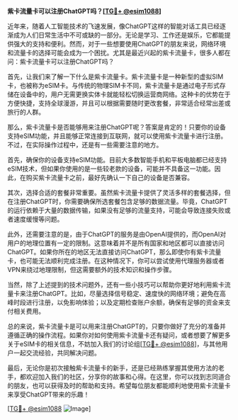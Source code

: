 **紫卡流量卡可以注册ChatGPT吗？[[TG💪+ @esim1088](https://t.me/s/esim1088)]**

近年来，随着人工智能技术的飞速发展，像ChatGPT这样的智能对话工具已经逐渐成为人们日常生活中不可或缺的一部分。无论是学习、工作还是娱乐，它都能提供强大的支持和便利。然而，对于一些想要使用ChatGPT的朋友来说，网络环境和流量卡的选择可能会成为一个困扰。尤其是最近兴起的紫卡流量卡，很多人都在问：紫卡流量卡可以注册ChatGPT吗？

首先，让我们来了解一下什么是紫卡流量卡。紫卡流量卡是一种新型的虚拟SIM卡，也被称为eSIM卡。与传统的物理SIM卡不同，紫卡流量卡是通过电子形式存储在设备中的，用户无需更换实体卡就能轻松切换运营商网络。这种卡的优势在于方便快捷，支持全球漫游，并且可以根据需要随时更改套餐，非常适合经常出差或旅行的人群。

那么，紫卡流量卡是否能够用来注册ChatGPT呢？答案是肯定的！只要你的设备支持eSIM功能，并且能够正常连接到互联网，就可以使用紫卡流量卡进行注册。不过，在实际操作过程中，还是有一些需要注意的地方。

首先，确保你的设备支持eSIM功能。目前大多数智能手机和平板电脑都已经支持eSIM技术，但如果你使用的是一些较老款的设备，可能并不具备这一功能。因此，在购买紫卡流量卡之前，最好先确认一下自己的设备是否兼容。

其次，选择合适的套餐非常重要。虽然紫卡流量卡提供了灵活多样的套餐选择，但在注册ChatGPT时，你需要确保所选套餐包含足够的数据流量。毕竟，ChatGPT的运行依赖于大量的数据传输，如果没有足够的流量支持，可能会导致连接失败或者速度缓慢等问题。

此外，还需要注意的是，由于ChatGPT的服务是由OpenAI提供的，而OpenAI对用户的地理位置有一定的限制。这意味着并不是所有国家和地区都可以直接访问ChatGPT。如果你所在的地区无法直接访问ChatGPT，那么即使你有紫卡流量卡，也可能无法顺利完成注册。在这种情况下，你可以尝试使用代理服务器或者VPN来绕过地理限制，但这需要额外的技术知识和操作步骤。

当然，除了上述提到的技术问题外，还有一些小技巧可以帮助你更好地利用紫卡流量卡来注册ChatGPT。比如，尽量选择信号稳定、速度快的网络环境；避免在高峰时段进行注册，以免影响体验；以及定期检查账户余额，确保有足够的资金来支付相关费用。

总的来说，紫卡流量卡是可以用来注册ChatGPT的，只要你做好了充分的准备并遵循正确的操作流程。如果你对如何使用紫卡流量卡还有疑问，或者想要了解更多关于eSIM卡的相关信息，不妨加入我们的讨论组[[TG💪+ @esim1088](https://t.me/s/esim1088)]，与其他用户一起交流经验，共同解决问题。

最后，无论你是初次接触紫卡流量卡的新手，还是已经熟练掌握其使用方法的老手，都欢迎加入我们的社区，分享你的故事和心得。在这里，你可以找到志同道合的朋友，也可以获得及时的帮助和支持。希望每位朋友都能顺利地使用紫卡流量卡来享受ChatGPT带来的乐趣！

[[TG💪+ @esim1088](https://t.me/s/esim1088) ![Image](https://i.postimg.cc/4NQfJmqS/Snipaste-2025-05-13-00-14-12.png)]